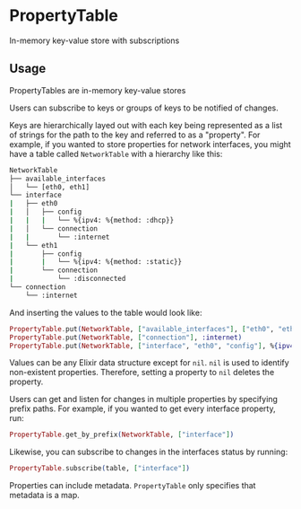 # PropertyTable

In-memory key-value store with subscriptions

## Usage

PropertyTables are in-memory key-value stores

Users can subscribe to keys or groups of keys to be notified of changes.

Keys are hierarchically layed out with each key being represented as a list
of strings for the path to the key and referred to as a "property".
For example, if you wanted to store properties for network interfaces, you
might have a table called `NetworkTable` with a hierarchy like this:

```sh
NetworkTable
├── available_interfaces
│   └── [eth0, eth1]
└── interface
|   ├── eth0
|   │   ├── config
|   |   |   └── %{ipv4: %{method: :dhcp}}
|   │   └── connection
|   |       └── :internet
|   └── eth1
|       ├── config
|       |   └── %{ipv4: %{method: :static}}
|       └── connection
|           └── :disconnected
└── connection
    └── :internet
```

And inserting the values to the table would look like:

```elixir
PropertyTable.put(NetworkTable, ["available_interfaces"], ["eth0", "eth1"])
PropertyTable.put(NetworkTable, ["connection"], :internet)
PropertyTable.put(NetworkTable, ["interface", "eth0", "config"], %{ipv4: %{method: :dhcp}})
```

Values can be any Elixir data structure except for `nil`. `nil` is used to
identify non-existent properties. Therefore, setting a property to `nil` deletes
the property.

Users can get and listen for changes in multiple properties by specifying prefix
paths. For example, if you wanted to get every interface property, run:

```elixir
PropertyTable.get_by_prefix(NetworkTable, ["interface"])
```

Likewise, you can subscribe to changes in the interfaces status by running:

```elixir
PropertyTable.subscribe(table, ["interface"])
```

Properties can include metadata. `PropertyTable` only specifies that metadata
is a map.

